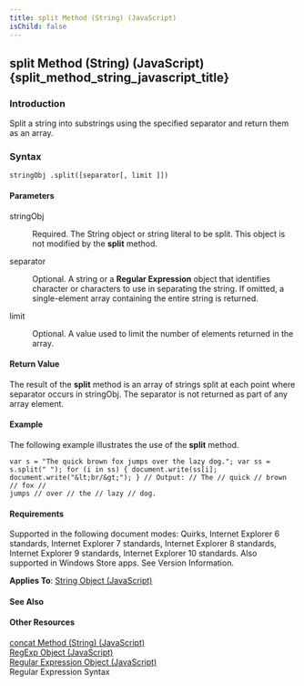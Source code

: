 ```yaml
---
title: split Method (String) (JavaScript)
isChild: false
---
```


## split Method (String) (JavaScript) {split_method_string_javascript_title}

### Introduction 

 Split a string into substrings using the specified separator and return them as an array.

### Syntax 

```
stringObj .split([separator[, limit ]])
```

#### Parameters 

<div id="sectionSection0" class="section" name="collapseableSection" style="" expanded="true">
  <dl class="authored">
    <dt>
      <span class="parameter" sdata="paramReference" xmlns:util="util">stringObj</span>
    </dt>
    <dd>
      <p xmlns:util="util">
        Required. The <span sdata="langKeyword" value="String"><span class="keyword">String</span></span> object or string literal to be split. This object is not modified by the <b>split</b> method.
      </p>
    </dd>
    <dt>
      <span class="parameter" sdata="paramReference" xmlns:util="util">separator</span>
    </dt>
    <dd>
      <p xmlns:util="util">
        Optional. A string or a <b>Regular Expression</b> object that identifies character or characters to use in separating the string. If omitted, a single-element array containing the entire
        string is returned.
      </p>
    </dd>
    <dt>
      <span class="parameter" sdata="paramReference" xmlns:util="util">limit</span>
    </dt>
    <dd>
      <p xmlns:util="util">
        Optional. A value used to limit the number of elements returned in the array.
      </p>
    </dd>
  </dl>
</div>

#### Return Value 

<div id="returnValueSection" class="section" name="collapseableSection" style="">
  <p xmlns:util="util">
    The result of the <b>split</b> method is an array of strings split at each point where <span class="parameter" sdata="paramReference">separator</span> occurs in <span class="parameter" sdata=
    "paramReference">stringObj</span>. The <span class="parameter" sdata="paramReference">separator</span> is not returned as part of any array element.
  </p>
</div>

#### Example 

<p xmlns:util="util">
  The following example illustrates the use of the <b>split</b> method.
</p>

```
var s = "The quick brown fox jumps over the lazy dog."; var ss = s.split(" "); for (i in ss) { document.write(ss[i]; document.write("&lt;br/&gt;"); } // Output: // The // quick // brown // fox //
jumps // over // the // lazy // dog.
```

#### Requirements 

<div id="requirementsTitleSection" class="section" name="collapseableSection" style="">
  <p xmlns:util="util"></p>
  <p>
    Supported in the following document modes: Quirks, Internet Explorer 6 standards, Internet Explorer 7 standards, Internet Explorer 8 standards, Internet Explorer 9 standards, Internet Explorer 10
    standards. Also supported in Windows Store apps. See Version Information.
  </p>
  <p xmlns:util="util">
    <b>Applies To</b>: <span sdata="link"><a href="8063ecd5-5778-4e87-b985-b21420171914.htm">String Object (JavaScript)</a></span>
  </p>
</div>

#### See Also 

<div id="seeAlsoSection" class="section" name="collapseableSection" style="">
  <h4 class="subHeading">
    Other Resources
  </h4>
  <div class="seeAlsoStyle">
    <span sdata="link" xmlns:util="util"><a href="5d28ebb2-d534-4179-9297-a4c821ee9f24.htm">concat Method (String) (JavaScript)</a></span>
  </div>
  <div class="seeAlsoStyle">
    <span sdata="link" xmlns:util="util"><a href="7f6b1073-8cbb-49ed-94b6-56833ba663c5.htm">RegExp Object (JavaScript)</a></span>
  </div>
  <div class="seeAlsoStyle">
    <span sdata="link" xmlns:util="util"><a href="346aa83e-a045-47ea-acae-b42c7b121534.htm">Regular Expression Object (JavaScript)</a></span>
  </div>
  <div class="seeAlsoStyle">
    <span sdata="link" xmlns:util="util">Regular Expression Syntax</span>
  </div>
</div>

